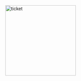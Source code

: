 <img width="221" alt="ticket" src="https://github.com/user-attachments/assets/aaf3b754-4088-4ffb-9b2e-a2a317d8a1d9" />
